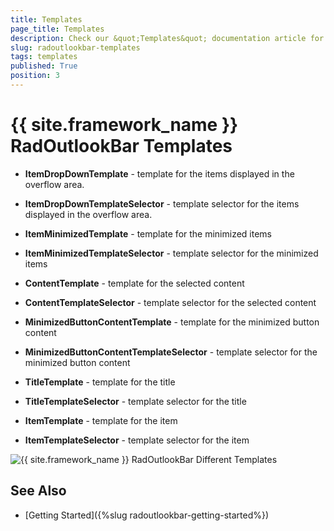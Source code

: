 ```yaml
---
title: Templates
page_title: Templates
description: Check our &quot;Templates&quot; documentation article for the RadOutlookBar {{ site.framework_name }} control.
slug: radoutlookbar-templates
tags: templates
published: True
position: 3
---
```


# {{ site.framework_name }} RadOutlookBar Templates

* __ItemDropDownTemplate__ - template for the items displayed in the overflow area.

* __ItemDropDownTemplateSelector__ - template selector for the items displayed in the overflow area.

* __ItemMinimizedTemplate__ - template for the minimized items

* __ItemMinimizedTemplateSelector__ - template selector for the minimized items

* __ContentTemplate__ - template for the selected content

* __ContentTemplateSelector__ - template selector for the selected content

* __MinimizedButtonContentTemplate__ - template for the minimized button content

* __MinimizedButtonContentTemplateSelector__ - template selector for the minimized button content

* __TitleTemplate__ - template for the title

* __TitleTemplateSelector__ - template selector for the title

* __ItemTemplate__ - template for the item

* __ItemTemplateSelector__ - template selector for the item

![{{ site.framework_name }} RadOutlookBar Different Templates](images/outloobar_templates.png)

## See Also
 * [Getting Started]({%slug radoutlookbar-getting-started%})
